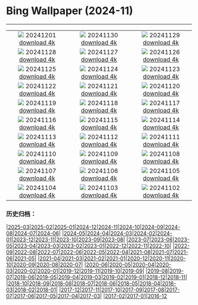 # Bing Wallpaper (2024-11)
**************
| | | |
|:-:|:-:|:-:|
| ![](https://www.bing.com/th?id=OHR.IcebergsAntarctica_JA-JP7385959905_1920x1080.jpg) 20241201 [download 4k](https://www.bing.com/th?id=OHR.IcebergsAntarctica_JA-JP7385959905_UHD.jpg) | ![](https://www.bing.com/th?id=OHR.KilchurnAutumn_JA-JP5172394807_1920x1080.jpg) 20241130 [download 4k](https://www.bing.com/th?id=OHR.KilchurnAutumn_JA-JP5172394807_UHD.jpg) | ![](https://www.bing.com/th?id=OHR.MtStMichel_JA-JP4975687728_1920x1080.jpg) 20241129 [download 4k](https://www.bing.com/th?id=OHR.MtStMichel_JA-JP4975687728_UHD.jpg) |
| ![](https://www.bing.com/th?id=OHR.ZafraCastle_JA-JP6761146829_1920x1080.jpg) 20241128 [download 4k](https://www.bing.com/th?id=OHR.ZafraCastle_JA-JP6761146829_UHD.jpg) | ![](https://www.bing.com/th?id=OHR.SemoisRiver_JA-JP6578585711_1920x1080.jpg) 20241127 [download 4k](https://www.bing.com/th?id=OHR.SemoisRiver_JA-JP6578585711_UHD.jpg) | ![](https://www.bing.com/th?id=OHR.HotBathDay2024_JA-JP6338825094_1920x1080.jpg) 20241126 [download 4k](https://www.bing.com/th?id=OHR.HotBathDay2024_JA-JP6338825094_UHD.jpg) |
| ![](https://www.bing.com/th?id=OHR.AmboseliGiraffes_JA-JP2992203136_1920x1080.jpg) 20241125 [download 4k](https://www.bing.com/th?id=OHR.AmboseliGiraffes_JA-JP2992203136_UHD.jpg) | ![](https://www.bing.com/th?id=OHR.SonomaCoast_JA-JP5834035051_1920x1080.jpg) 20241124 [download 4k](https://www.bing.com/th?id=OHR.SonomaCoast_JA-JP5834035051_UHD.jpg) | ![](https://www.bing.com/th?id=OHR.FibonacciAloe_JA-JP5597690966_1920x1080.jpg) 20241123 [download 4k](https://www.bing.com/th?id=OHR.FibonacciAloe_JA-JP5597690966_UHD.jpg) |
| ![](https://www.bing.com/th?id=OHR.Xiaoxue2024_JA-JP4930643570_1920x1080.jpg) 20241122 [download 4k](https://www.bing.com/th?id=OHR.Xiaoxue2024_JA-JP4930643570_UHD.jpg) | ![](https://www.bing.com/th?id=OHR.LionCubs_JA-JP4693137175_1920x1080.jpg) 20241121 [download 4k](https://www.bing.com/th?id=OHR.LionCubs_JA-JP4693137175_UHD.jpg) | ![](https://www.bing.com/th?id=OHR.BeyondSaype_JA-JP4402963918_1920x1080.jpg) 20241120 [download 4k](https://www.bing.com/th?id=OHR.BeyondSaype_JA-JP4402963918_UHD.jpg) |
| ![](https://www.bing.com/th?id=OHR.TasmansArch_JA-JP4122919606_1920x1080.jpg) 20241119 [download 4k](https://www.bing.com/th?id=OHR.TasmansArch_JA-JP4122919606_UHD.jpg) | ![](https://www.bing.com/th?id=OHR.PorthcawlLighthouse_JA-JP3933854148_1920x1080.jpg) 20241118 [download 4k](https://www.bing.com/th?id=OHR.PorthcawlLighthouse_JA-JP3933854148_UHD.jpg) | ![](https://www.bing.com/th?id=OHR.RedStag_JA-JP3676294833_1920x1080.jpg) 20241117 [download 4k](https://www.bing.com/th?id=OHR.RedStag_JA-JP3676294833_UHD.jpg) |
| ![](https://www.bing.com/th?id=OHR.FrieslandNetherlands_JA-JP3280523442_1920x1080.jpg) 20241116 [download 4k](https://www.bing.com/th?id=OHR.FrieslandNetherlands_JA-JP3280523442_UHD.jpg) | ![](https://www.bing.com/th?id=OHR.YiPengLanterns_JA-JP3002354354_1920x1080.jpg) 20241115 [download 4k](https://www.bing.com/th?id=OHR.YiPengLanterns_JA-JP3002354354_UHD.jpg) | ![](https://www.bing.com/th?id=OHR.ManarolaItaly_JA-JP2558854780_1920x1080.jpg) 20241114 [download 4k](https://www.bing.com/th?id=OHR.ManarolaItaly_JA-JP2558854780_UHD.jpg) |
| ![](https://www.bing.com/th?id=OHR.KelpForest_JA-JP2433405735_1920x1080.jpg) 20241113 [download 4k](https://www.bing.com/th?id=OHR.KelpForest_JA-JP2433405735_UHD.jpg) | ![](https://www.bing.com/th?id=OHR.CoveArch_JA-JP2301146228_1920x1080.jpg) 20241112 [download 4k](https://www.bing.com/th?id=OHR.CoveArch_JA-JP2301146228_UHD.jpg) | ![](https://www.bing.com/th?id=OHR.Banff24_JA-JP2138489803_1920x1080.jpg) 20241111 [download 4k](https://www.bing.com/th?id=OHR.Banff24_JA-JP2138489803_UHD.jpg) |
| ![](https://www.bing.com/th?id=OHR.YucatanFlamingos_JA-JP2002783035_1920x1080.jpg) 20241110 [download 4k](https://www.bing.com/th?id=OHR.YucatanFlamingos_JA-JP2002783035_UHD.jpg) | ![](https://www.bing.com/th?id=OHR.MoroccoMilkyWay_JA-JP1854707696_1920x1080.jpg) 20241109 [download 4k](https://www.bing.com/th?id=OHR.MoroccoMilkyWay_JA-JP1854707696_UHD.jpg) | ![](https://www.bing.com/th?id=OHR.GlacialRivers_JA-JP1694776093_1920x1080.jpg) 20241108 [download 4k](https://www.bing.com/th?id=OHR.GlacialRivers_JA-JP1694776093_UHD.jpg) |
| ![](https://www.bing.com/th?id=OHR.AnserAlbifrons2024_JA-JP4172907824_1920x1080.jpg) 20241107 [download 4k](https://www.bing.com/th?id=OHR.AnserAlbifrons2024_JA-JP4172907824_UHD.jpg) | ![](https://www.bing.com/th?id=OHR.ShiShiBeach_JA-JP1245886715_1920x1080.jpg) 20241106 [download 4k](https://www.bing.com/th?id=OHR.ShiShiBeach_JA-JP1245886715_UHD.jpg) | ![](https://www.bing.com/th?id=OHR.Torinoichi2024_JA-JP3936994887_1920x1080.jpg) 20241105 [download 4k](https://www.bing.com/th?id=OHR.Torinoichi2024_JA-JP3936994887_UHD.jpg) |
| ![](https://www.bing.com/th?id=OHR.CumbriaAutumn_JA-JP9920066326_1920x1080.jpg) 20241104 [download 4k](https://www.bing.com/th?id=OHR.CumbriaAutumn_JA-JP9920066326_UHD.jpg) | ![](https://www.bing.com/th?id=OHR.YucatanBiosphere_JA-JP2886303469_1920x1080.jpg) 20241103 [download 4k](https://www.bing.com/th?id=OHR.YucatanBiosphere_JA-JP2886303469_UHD.jpg) | ![](https://www.bing.com/th?id=OHR.BisonYellowstone_JA-JP3698112107_1920x1080.jpg) 20241102 [download 4k](https://www.bing.com/th?id=OHR.BisonYellowstone_JA-JP3698112107_UHD.jpg) |

### 历史归档：

|[2025-03](/../2025-03/2025-03.md)|[2025-02](/../2025-02/2025-02.md)|[2025-01](/../2025-01/2025-01.md)|[2024-12](/../2024-12/2024-12.md)|[2024-11](/2024-11.md)|[2024-10](/../2024-10/2024-10.md)|[2024-09](/../2024-09/2024-09.md)|[2024-08](/../2024-08/2024-08.md)|[2024-07](/../2024-07/2024-07.md)|[2024-06](/../2024-06/2024-06.md)|
|[2024-05](/../2024-05/2024-05.md)|[2024-04](/../2024-04/2024-04.md)|[2024-03](/../2024-03/2024-03.md)|[2024-02](/../2024-02/2024-02.md)|[2024-01](/../2024-01/2024-01.md)|[2023-12](/../2023-12/2023-12.md)|[2023-11](/../2023-11/2023-11.md)|[2023-10](/../2023-10/2023-10.md)|[2023-09](/../2023-09/2023-09.md)|[2023-08](/../2023-08/2023-08.md)|
|[2023-07](/../2023-07/2023-07.md)|[2023-06](/../2023-06/2023-06.md)|[2023-05](/../2023-05/2023-05.md)|[2023-04](/../2023-04/2023-04.md)|[2023-03](/../2023-03/2023-03.md)|[2023-02](/../2023-02/2023-02.md)|[2023-01](/../2023-01/2023-01.md)|[2022-12](/../2022-12/2022-12.md)|[2022-11](/../2022-11/2022-11.md)|[2022-10](/../2022-10/2022-10.md)|
|[2022-09](/../2022-09/2022-09.md)|[2022-08](/../2022-08/2022-08.md)|[2022-07](/../2022-07/2022-07.md)|[2022-06](/../2022-06/2022-06.md)|[2022-05](/../2022-05/2022-05.md)|[2022-04](/../2022-04/2022-04.md)|[2021-08](/../2021-08/2021-08.md)|[2021-07](/../2021-07/2021-07.md)|[2021-06](/../2021-06/2021-06.md)|[2021-05](/../2021-05/2021-05.md)|
|[2021-04](/../2021-04/2021-04.md)|[2021-03](/../2021-03/2021-03.md)|[2021-02](/../2021-02/2021-02.md)|[2021-01](/../2021-01/2021-01.md)|[2020-12](/../2020-12/2020-12.md)|[2020-11](/../2020-11/2020-11.md)|[2020-10](/../2020-10/2020-10.md)|[2020-09](/../2020-09/2020-09.md)|[2020-08](/../2020-08/2020-08.md)|[2020-07](/../2020-07/2020-07.md)|
|[2020-06](/../2020-06/2020-06.md)|[2020-05](/../2020-05/2020-05.md)|[2020-04](/../2020-04/2020-04.md)|[2020-03](/../2020-03/2020-03.md)|[2020-02](/../2020-02/2020-02.md)|[2020-01](/../2020-01/2020-01.md)|[2019-12](/../2019-12/2019-12.md)|[2019-11](/../2019-11/2019-11.md)|[2019-10](/../2019-10/2019-10.md)|[2019-09](/../2019-09/2019-09.md)|
|[2019-08](/../2019-08/2019-08.md)|[2019-07](/../2019-07/2019-07.md)|[2019-06](/../2019-06/2019-06.md)|[2019-05](/../2019-05/2019-05.md)|[2019-04](/../2019-04/2019-04.md)|[2019-03](/../2019-03/2019-03.md)|[2019-02](/../2019-02/2019-02.md)|[2019-01](/../2019-01/2019-01.md)|[2018-12](/../2018-12/2018-12.md)|[2018-11](/../2018-11/2018-11.md)|
|[2018-10](/../2018-10/2018-10.md)|[2018-09](/../2018-09/2018-09.md)|[2018-08](/../2018-08/2018-08.md)|[2018-07](/../2018-07/2018-07.md)|[2018-06](/../2018-06/2018-06.md)|[2018-05](/../2018-05/2018-05.md)|[2018-04](/../2018-04/2018-04.md)|[2018-03](/../2018-03/2018-03.md)|[2018-02](/../2018-02/2018-02.md)|[2018-01](/../2018-01/2018-01.md)|
|[2017-12](/../2017-12/2017-12.md)|[2017-11](/../2017-11/2017-11.md)|[2017-10](/../2017-10/2017-10.md)|[2017-09](/../2017-09/2017-09.md)|[2017-08](/../2017-08/2017-08.md)|[2017-07](/../2017-07/2017-07.md)|[2017-06](/../2017-06/2017-06.md)|[2017-05](/../2017-05/2017-05.md)|[2017-04](/../2017-04/2017-04.md)|[2017-03](/../2017-03/2017-03.md)|
|[2017-02](/../2017-02/2017-02.md)|[2017-01](/../2017-01/2017-01.md)|[2016-12](/../2016-12/2016-12.md)